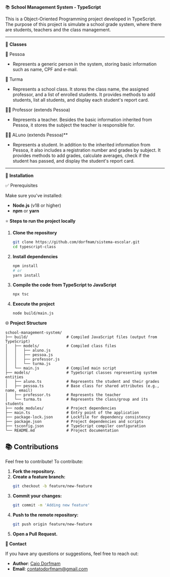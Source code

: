 📚 **School Management System - TypeScript**

This is a Object-Oriented Programming project developed in TypeScript. The purpose of this project is simulate a school grade system, where there are students, teachers and the class management.

---

📰 **Classes**

👤 Pessoa

- Represents a generic person in the system, storing basic information such as name, CPF and e-mail.

👥 Turma

- Represents a school class. It stores the class name, the assigned professor, and a list of enrolled students. It provides methods to add students, list all students, and display each student's report card.

👨‍🏫 Professor (extends Pessoa)

- Represents a teacher. Besides the basic information inherited from Pessoa, it stores the subject the teacher is responsible for.

👩‍🎓 ALuno (extends Pessoa)**

- Represents a student. In addition to the inherited information from Pessoa, it also includes a registration number and grades by subject. It provides methods to add grades, calculate averages, check if the student has passed, and display the student's report card.

---

🔧 **Installation**

✅ Prerequisites

Make sure you've installed:

- **Node.js** (v18 or higher)
- **npm** or **yarn**

 ⭐ **Steps to run the project locally**

1. **Clone the repository**
    ```bash
    git clone https://github.com/dorfmam/sistema-escolar.git
    cd typescript-class
    ```

2. **Install dependencies**
    ```bash
    npm install
    # or
    yarn install
    ```

3. **Compile the code from TypeScript to JavaScript**
    ```bash
    npx tsc
    ```

4. **Execute the project**
    ```bash
    node build/main.js
    ```

🌐 **Project Structure**

```
school-management-system/
├── build/                 # Compiled JavaScript files (output from TypeScript)
│   ├── models/            # Compiled class files
│   │   ├── aluno.js
│   │   ├── pessoa.js
│   │   ├── professor.js
│   │   └── turma.js
│   └── main.js            # Compiled main script
├── models/                # TypeScript classes representing system entities
│   ├── aluno.ts           # Represents the student and their grades
│   ├── pessoa.ts          # Base class for shared attributes (e.g., name, email)
│   ├── professor.ts       # Represents the teacher
│   └── turma.ts           # Represents the class/group and its students
├── node_modules/          # Project dependencies
├── main.ts                # Entry point of the application
├── package-lock.json      # Lockfile for dependency consistency
├── package.json           # Project dependencies and scripts
├── tsconfig.json          # TypeScript compiler configuration
└── README.md              # Project documentation
```

## 📚 Contributions

Feel free to contribute! To contribute:

1. **Fork the repository.**
2. **Create a feature branch:**
    ```bash
   git checkout -b feature/new-feature
    ```
3. **Commit your changes:**
   ```bash
   git commit -m 'Adding new feature'
   ```
4. **Push to the remote repository:**
   ```bash
   git push origin feature/new-feature
   ```
5. **Open a Pull Request.**

**📧 Contact**

If you have any questions or suggestions, feel free to reach out:

- **Author**: [Caio Dorfmam](https://github.com/dorfmam/main)
- **Email**: contatodorfmam@gmail.com

